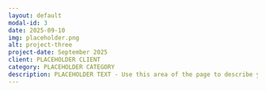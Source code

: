 ```yaml
---
layout: default
modal-id: 3
date: 2025-09-10
img: placeholder.png
alt: project-three
project-date: September 2025
client: PLACEHOLDER CLIENT
category: PLACEHOLDER CATEGORY
description: PLACEHOLDER TEXT - Use this area of the page to describe your project. Lorem ipsum dolor sit amet, consectetur adipisicing elit. Mollitia neque assumenda ipsam nihil, molestias magnam, recusandae quos quis inventore quisquam velit asperiores, vitae? Reprehenderit soluta, eos quod consequuntur itaque.
---
```

